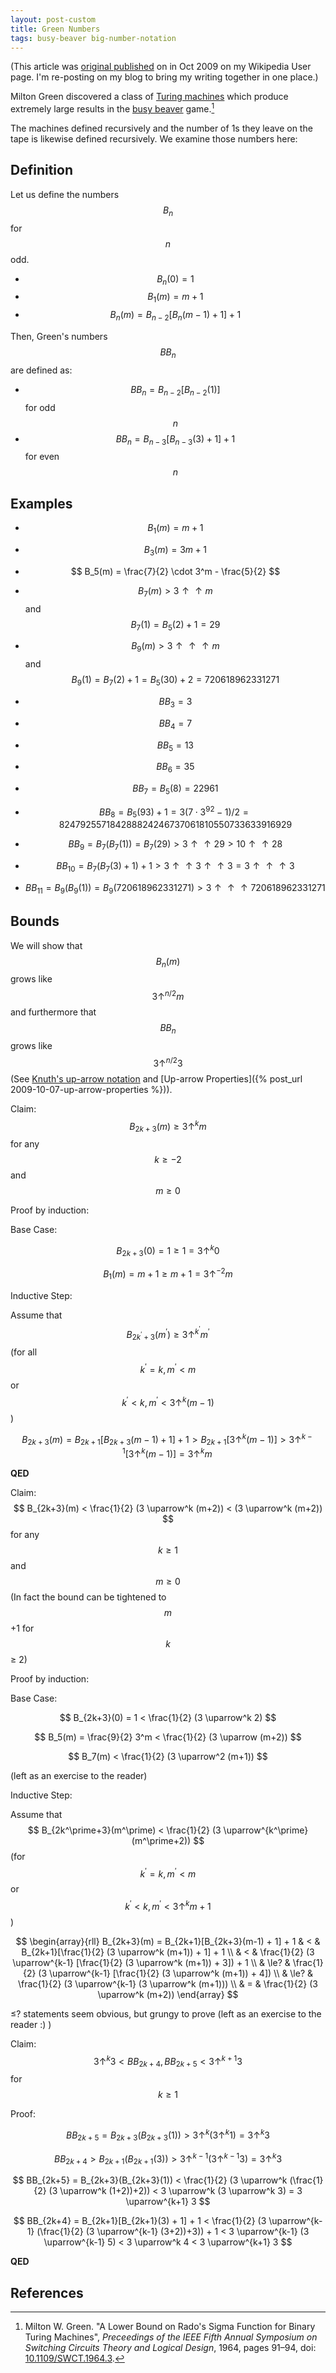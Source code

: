 ```yaml
---
layout: post-custom
title: Green Numbers
tags: busy-beaver big-number-notation
---
```


(This article was [original published](https://en.wikipedia.org/wiki/User:Sligocki/Green%27s_numbers) on in Oct 2009 on my Wikipedia User page. I'm re-posting on my blog to bring my writing together in one place.)

Milton Green discovered a class of [Turing machines](https://en.wikipedia.org/wiki/Turing_machine) which produce extremely large results in the [busy beaver](https://en.wikipedia.org/wiki/Busy_beaver) game.[^green64]

The machines defined recursively and the number of 1s they leave on the tape is likewise defined recursively. We examine those numbers here:


## Definition
Let us define the numbers $$B_n$$ for $$n$$ odd.
* $$ B_n(0) = 1 $$
* $$ B_1(m) = m+1 $$
* $$ B_n(m) = B_{n-2}[B_n(m-1) + 1] + 1 $$

Then, Green's numbers $$BB_n$$ are defined as:
* $$ BB_n = B_{n-2}[B_{n-2}(1)] $$ for odd $$n$$
* $$ BB_n = B_{n-3}[B_{n-3}(3) + 1] + 1 $$ for even $$n$$


## Examples

* $$ B_1(m) = m+1 $$
* $$ B_3(m) = 3m + 1 $$
* $$ B_5(m) = \frac{7}{2} \cdot 3^m - \frac{5}{2} $$
* $$ B_7(m) > 3 \uparrow\uparrow m $$  and  $$ B_7(1) = B_5(2) + 1 = 29 $$
* $$ B_9(m) > 3 \uparrow\uparrow\uparrow m $$  and  $$ B_9(1) = B_7(2) + 1 = B_5(30) + 2 = 720618962331271 $$

* $$ BB_3 = 3 $$
* $$ BB_4 = 7 $$
* $$ BB_5 = 13 $$
* $$ BB_6 = 35 $$
* $$ BB_7 = B_5(8) = 22961 $$
* $$ BB_8 = B_5(93) + 1 = 3(7 \cdot 3^{92} - 1) / 2 = 824792557184288824246737061810550733633916929 $$
* $$ BB_9 = B_7(B_7(1)) = B_7(29) > 3 \uparrow\uparrow 29 > 10 \uparrow\uparrow 28 $$
* $$ BB_{10} = B_7(B_7(3) + 1) + 1 > 3 \uparrow\uparrow 3 \uparrow \uparrow 3 = 3 \uparrow\uparrow\uparrow 3 $$
* $$ BB_{11} = B_9(B_9(1)) = B_9(720618962331271) > 3 \uparrow\uparrow\uparrow 720618962331271 $$


## Bounds
We will show that $$B_n(m)$$ grows like $$ 3 \uparrow^{n/2} m $$ and furthermore that $$BB_n$$ grows like $$ 3 \uparrow^{n/2} 3 $$ (See [Knuth's up-arrow notation](https://en.wikipedia.org/wiki/Knuth%27s_up-arrow_notation) and [Up-arrow Properties]({% post_url 2009-10-07-up-arrow-properties %})).


Claim: $$ B_{2k+3}(m) \ge 3 \uparrow^k m $$ for any $$k \ge -2$$ and $$m \ge 0$$

Proof by induction:

Base Case:

$$ B_{2k+3}(0) = 1 \ge 1 = 3 \uparrow^k 0 $$

$$ B_1(m) = m+1 \ge m+1 = 3 \uparrow^{-2} m $$

Inductive Step:

Assume that $$ B_{2k^\prime+3}(m^\prime) \ge 3 \uparrow^{k^\prime} m^\prime $$ (for all $$ k^\prime = k, m^\prime < m $$ or $$ k^\prime < k, m^\prime < 3 \uparrow^k (m-1) $$)

$$ B_{2k+3}(m) = B_{2k+1}[B_{2k+3}(m-1) + 1] + 1 > B_{2k+1}[3 \uparrow^k (m-1)] > 3 \uparrow^{k-1} [3 \uparrow^k (m-1)] = 3 \uparrow^k m \,$$

**QED**


Claim: $$ B_{2k+3}(m) < \frac{1}{2} (3 \uparrow^k (m+2)) < (3 \uparrow^k (m+2)) $$ for any $$k \ge 1$$ and $$m \ge 0$$ (In fact the bound can be tightened to $$m$$+1 for $$k$$ ≥ 2)

Proof by induction:

Base Case:

$$ B_{2k+3}(0) = 1 < \frac{1}{2} (3 \uparrow^k 2) $$

$$ B_5(m) = \frac{9}{2} 3^m < \frac{1}{2} (3 \uparrow (m+2)) $$

$$ B_7(m) < \frac{1}{2} (3 \uparrow^2 (m+1)) $$

(left as an exercise to the reader)

Inductive Step:

Assume that $$ B_{2k^\prime+3}(m^\prime) < \frac{1}{2} (3 \uparrow^{k^\prime} (m^\prime+2)) $$ (for $$ k^\prime = k, m^\prime < m $$ or $$ k^\prime < k, m^\prime < 3 \uparrow^k m + 1 $$)

$$ \begin{array}{rll}
  B_{2k+3}(m) = B_{2k+1}[B_{2k+3}(m-1) + 1] + 1 & < & B_{2k+1}[\frac{1}{2} (3 \uparrow^k (m+1)) + 1] + 1   \\
                                                & < & \frac{1}{2} (3 \uparrow^{k-1} [\frac{1}{2} (3 \uparrow^k (m+1)) + 3]) + 1  \\
                                                & \le? & \frac{1}{2} (3 \uparrow^{k-1} [\frac{1}{2} (3 \uparrow^k (m+1)) + 4])  \\
                                                & \le? & \frac{1}{2} (3 \uparrow^{k-1} (3 \uparrow^k (m+1)))  \\
                                                & = & \frac{1}{2} (3 \uparrow^k (m+2))
\end{array} $$

≤? statements seem obvious, but grungy to prove (left as an exercise to the reader :) )


Claim: $$ 3 \uparrow^k 3 < BB_{2k+4}, BB_{2k+5} < 3 \uparrow^{k+1} 3 $$ for $$k \ge 1$$

Proof:

$$ BB_{2k+5} = B_{2k+3}(B_{2k+3}(1)) > 3 \uparrow^k (3 \uparrow^k 1) = 3 \uparrow^k 3 $$

$$ BB_{2k+4} > B_{2k+1}(B_{2k+1}(3)) > 3 \uparrow^{k-1} (3 \uparrow^{k-1} 3) = 3 \uparrow^k 3 $$

$$ BB_{2k+5} = B_{2k+3}(B_{2k+3}(1)) < \frac{1}{2} (3 \uparrow^k (\frac{1}{2} (3 \uparrow^k (1+2))+2)) < 3 \uparrow^k (3 \uparrow^k 3) = 3 \uparrow^{k+1} 3 $$

$$ BB_{2k+4} = B_{2k+1}[B_{2k+1}(3) + 1] + 1 < \frac{1}{2} (3 \uparrow^{k-1} (\frac{1}{2} (3 \uparrow^{k-1} (3+2))+3)) + 1 < 3 \uparrow^{k-1} (3 \uparrow^{k-1} 5) < 3 \uparrow^k 4 < 3 \uparrow^{k+1} 3 $$

**QED**

## References

[^green64]: Milton W. Green. "A Lower Bound on Rado's Sigma Function for Binary Turing Machines", _Preceedings of the IEEE Fifth Annual Symposium on Switching Circuits Theory and Logical Design_, 1964, pages 91–94, doi: [10.1109/SWCT.1964.3](https://doi.org/10.1109%2FSWCT.1964.3).
